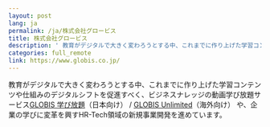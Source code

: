 ```yaml
---
layout: post
lang: ja
permalink: /ja/株式会社グロービス
title: 株式会社グロービス
description: ' 教育がデジタルで大きく変わろうとする中、これまでに作り上げた学習コンテンツや仕組みのデジタルシフトを促進すべく、ビジネスナレッジの動画学び放題サービスGLOBIS 学び放題（日本向け） / GLOBIS Unlimited（海外向け） や、企業の学びに変革を興すHR-Tech領域の新規事業開発を進めています。 '
categories: full_remote
link: https://www.globis.co.jp/
---
```


<p>教育がデジタルで大きく変わろうとする中、これまでに作り上げた学習コンテンツや仕組みのデジタルシフトを促進すべく、ビジネスナレッジの動画学び放題サービス<a href="https://hodai.globis.co.jp/">GLOBIS 学び放題</a>（日本向け） / <a href="https://unlimited.globis.co.jp/">GLOBIS Unlimited</a>（海外向け） や、企業の学びに変革を興すHR-Tech領域の新規事業開発を進めています。</p>
